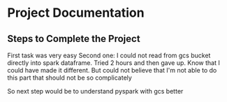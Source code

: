 # Project Documentation

## Steps to Complete the Project 
First task was very easy
Second one: I could not read from gcs bucket directly into spark dataframe. 
            Tried 2 hours and then gave up. Know that I could have made it different. 
            But could not believe that I'm not able to do this part that should not be so complicately

So next step would be to understand pyspark with gcs better 
